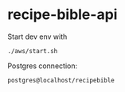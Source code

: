 # recipe-bible-api

Start dev env with

```
./aws/start.sh
```

Postgres connection:

```
postgres@localhost/recipebible
```
